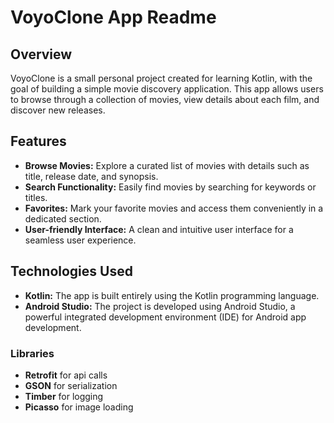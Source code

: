 # VoyoClone App Readme

## Overview

VoyoClone is a small personal project created for learning Kotlin, with the goal of building a simple movie discovery application. This app allows users to browse through a collection of movies, view details about each film, and discover new releases.

## Features

- **Browse Movies:** Explore a curated list of movies with details such as title, release date, and synopsis.
- **Search Functionality:** Easily find movies by searching for keywords or titles.
- **Favorites:** Mark your favorite movies and access them conveniently in a dedicated section.
- **User-friendly Interface:** A clean and intuitive user interface for a seamless user experience.

## Technologies Used

- **Kotlin:** The app is built entirely using the Kotlin programming language.
- **Android Studio:** The project is developed using Android Studio, a powerful integrated development environment (IDE) for Android app development.
### Libraries
- **Retrofit** for api calls
- **GSON** for serialization
- **Timber** for logging
- **Picasso** for image loading
